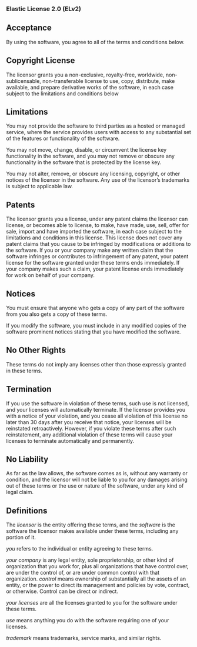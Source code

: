 ### Elastic License 2.0 (ELv2) ###

## Acceptance ##
By using the software, you agree to all of the terms and conditions below.

## Copyright License ##
The licensor grants you a non-exclusive, royalty-free, worldwide, non-sublicensable, non-transferable license to use, copy, distribute, make available, and prepare derivative works of the software, in each case subject to the limitations and conditions below

## Limitations ##
You may not provide the software to third parties as a hosted or managed service, where the service provides users with access to any substantial set of the features or functionality of the software.

You may not move, change, disable, or circumvent the license key functionality in the software, and you may not remove or obscure any functionality in the software that is protected by the license key.

You may not alter, remove, or obscure any licensing, copyright, or other notices of the licensor in the software. Any use of the licensor’s trademarks is subject to applicable law.

## Patents ##
The licensor grants you a license, under any patent claims the licensor can license, or becomes able to license, to make, have made, use, sell, offer for sale, import and have imported the software, in each case subject to the limitations and conditions in this license. This license does not cover any patent claims that you cause to be infringed by modifications or additions to the software. If you or your company make any written claim that the software infringes or contributes to infringement of any patent, your patent license for the software granted under these terms ends immediately. If your company makes such a claim, your patent license ends immediately for work on behalf of your company.

## Notices ##
You must ensure that anyone who gets a copy of any part of the software from you also gets a copy of these terms.

If you modify the software, you must include in any modified copies of the software prominent notices stating that you have modified the software.

## No Other Rights ##
These terms do not imply any licenses other than those expressly granted in these terms.

## Termination ##
If you use the software in violation of these terms, such use is not licensed, and your licenses will automatically terminate. If the licensor provides you with a notice of your violation, and you cease all violation of this license no later than 30 days after you receive that notice, your licenses will be reinstated retroactively. However, if you violate these terms after such reinstatement, any additional violation of these terms will cause your licenses to terminate automatically and permanently.

## No Liability ## 
As far as the law allows, the software comes as is, without any warranty or condition, and the licensor will not be liable to you for any damages arising out of these terms or the use or nature of the software, under any kind of legal claim.

## Definitions ##
The *licensor* is the entity offering these terms, and the *software* is the software the licensor makes available under these terms, including any portion of it.

*you* refers to the individual or entity agreeing to these terms.

*your company* is any legal entity, sole proprietorship, or other kind of organization that you work for, plus all organizations that have control over, are under the control of, or are under common control with that organization. *control* means ownership of substantially all the assets of an entity, or the power to direct its management and policies by vote, contract, or otherwise. Control can be direct or indirect.

*your licenses* are all the licenses granted to you for the software under these terms.

*use* means anything you do with the software requiring one of your licenses.

*trademark* means trademarks, service marks, and similar rights.
